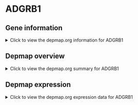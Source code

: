 <h1>ADGRB1</h1>

<h2>Gene information</h2>
<details>
  <summary>Click to view the depmap.org information for ADGRB1</summary>
  <iframe src="https://depmap.org/portal/gene/ADGRB1?tab=about" style="border:none;width:100%;height:800px"></iframe>
</details>

<h2>Depmap overview</h2>
<details>
  <summary>Click to view the depmap.org summary for ADGRB1</summary>
  <iframe src="https://depmap.org/portal/gene/ADGRB1?tab=overview" style="border:none;width:100%;height:800px"></iframe>
</details>

<h2>Depmap expression</h2>
<details>
  <summary>Click to view the depmap.org expression data for ADGRB1</summary>
  <iframe src="https://depmap.org/portal/gene/ADGRB1?tab=characterization" style="border:none;width:100%;height:800px"></iframe>
</details>


<!--
<h2>Reactome Pathway diagram</h2>
PNAME
-->


